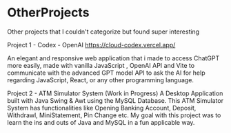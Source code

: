 # OtherProjects
Other projects that I couldn't categorize but found super interesting


Project 1 - Codex - OpenAI
https://cloud-codex.vercel.app/

An elegant and responsive web application that i made to access ChatGPT more easily, made with vanilla JavaScript , OpenAI API and Vite to communicate with the advanced GPT model API to ask the AI for help regarding JavaScript, React, or any other programming language.


Project 2 - ATM Simulator System (Work in Progress)
A Desktop Application built with Java Swing & Awt using the MySQL Database. This ATM Simulator System has functionalities like Opening Banking Account, Deposit, Withdrawl, MiniStatement, Pin Change etc. My goal with this project was to learn the ins and outs of Java and MySQL in a fun applicable way.
